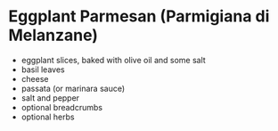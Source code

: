 # Eggplant Parmesan (Parmigiana di Melanzane)

* eggplant slices, baked with olive oil and some salt
* basil leaves
* cheese
* passata (or marinara sauce)
* salt and pepper
* optional breadcrumbs
* optional herbs